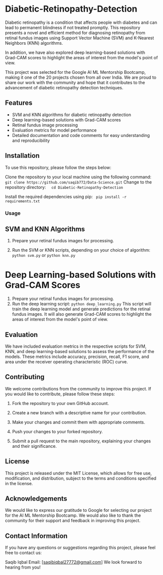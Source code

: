 # Diabetic-Retinopathy-Detection

Diabetic retinopathy is a condition that affects people with diabetes and can lead to permanent blindness if not treated promptly. This repository presents a novel and efficient method for diagnosing retinopathy from retinal fundus images using Support Vector Machine (SVM) and K-Nearest Neighbors (KNN) algorithms.

In addition, we have also explored deep learning-based solutions with Grad-CAM scores to highlight the areas of interest from the model's point of view.

This project was selected for the Google AI ML Mentorship Bootcamp, making it one of the 20 projects chosen from all over India. We are proud to share our work with the community and hope that it contributes to the advancement of diabetic retinopathy detection techniques.

## Features
* SVM and KNN algorithms for diabetic retinopathy detection
* Deep learning-based solutions with Grad-CAM scores
* Retinal fundus image processing
* Evaluation metrics for model performance
* Detailed documentation and code comments for easy understanding and reproducibility

## Installation
To use this repository, please follow the steps below:

Clone the repository to your local machine using the following command:
``` git clone https://github.com/saqib772/Data-Science.git```
Change to the repository directory:
```  cd Diabetic-Retinopathy-Detection```

Install the required dependencies using pip:
``` pip install -r requirements.txt```

### Usage

## SVM and KNN Algorithms
1. Prepare your retinal fundus images for processing.

2. Run the SVM or KNN scripts, depending on your choice of algorithm:
``` python svm.py ``` or ```python knn.py```
# Deep Learning-based Solutions with Grad-CAM Scores
1. Prepare your retinal fundus images for processing.
2. Run the deep learning script: ```python deep_learning.py```
This script will train the deep learning model and generate predictions for the retinal fundus images. It will also generate Grad-CAM scores to highlight the areas of interest from the model's point of view.

## Evaluation

We have included evaluation metrics in the respective scripts for SVM, KNN, and deep learning-based solutions to assess the performance of the models. These metrics include accuracy, precision, recall, F1 score, and area under the receiver operating characteristic (ROC) curve.

## Contributing

We welcome contributions from the community to improve this project. If you would like to contribute, please follow these steps:

1. Fork the repository to your own GitHub account.

2. Create a new branch with a descriptive name for your contribution.

3. Make your changes and commit them with appropriate comments.

4. Push your changes to your forked repository.

5. Submit a pull request to the main repository, explaining your changes and their significance.


## License
This project is released under the MIT License, which allows for free use, modification, and distribution, subject to the terms and conditions specified in the license.

## Acknowledgements
We would like to express our gratitude to Google for selecting our project for the AI ML Mentorship Bootcamp. We would also like to thank the community for their support and feedback in improving this project.

## Contact Information
If you have any questions or suggestions regarding this project, please feel free to contact us:

Saqib Iqbal
Email: [saqibiqbal27772@gmail.com]
We look forward to hearing from you!
